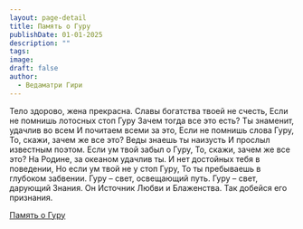 ```yaml
---
layout: page-detail
title: Память о Гуру
publishDate: 01-01-2025
description: ""
tags: 
image: 
draft: false
author:
  - Ведаматри Гири
---
```


Тело здорово, жена прекрасна. Славы богатства твоей не счесть, Если не помнишь лотосных стоп Гуру Зачем тогда все это есть? Ты знаменит, удачлив во всем И почитаем всеми за это, Если не помнишь слова Гуру, То, скажи, зачем же все это? Веды знаешь ты наизусть И прослыл известным поэтом. Если ум твой забыл о Гуру, То, скажи, зачем же все это? На Родине, за океаном удачлив ты. И нет достойных тебя в поведении, Но если ум твой не у стоп Гуру, То ты пребываешь в глубоком забвении. Гуру – свет, освещающий путь. Гуру – свет, дарующий Знания. Он Источник Любви и Блаженства. Так добейся его признания.

[Память о Гуру](/binaries/file/news/f%5F2763.docx)